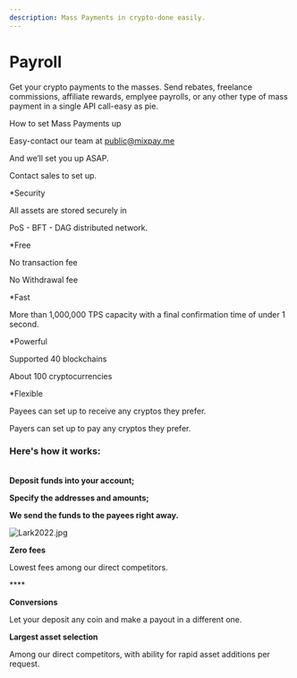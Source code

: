 ```yaml
---
description: Mass Payments in crypto-done easily.
---
```


# Payroll

Get your crypto payments to the masses. Send rebates, freelance commissions, affiliate rewards, emplyee payrolls, or any other type of mass payment in a single API call-easy as pie.

How to set Mass Payments up

Easy-contact our team at [public@mixpay.me](mailto:public@mixpay.me)

And we’ll set you up ASAP.

Contact sales to set up.

&#x20;

\*Security

All assets are stored securely in

PoS - BFT - DAG distributed network.

\*Free

No transaction fee

No Withdrawal fee

\*Fast

More than 1,000,000 TPS capacity with a final confirmation time of under 1 second.

\*Powerful

Supported 40 blockchains

About 100 cryptocurrencies

\*Flexible

Payees can set up to receive any cryptos they prefer.

Payers can set up to pay any cryptos they prefer.

### Here's how it works:

\
**Deposit funds into your account;**

**Specify the addresses and amounts;**

**We send the funds to the payees right away.**

![Lark2022.jpg](https://s2.loli.net/2022/01/26/DkiUn6A7rM13YwB.jpg)

**Zero fees**

Lowest fees among our direct competitors.

&#x20;****&#x20;

**Conversions**

Let your deposit any coin and make a payout in a different one.

**Largest asset selection**

Among our direct competitors, with ability for rapid asset additions per request.

